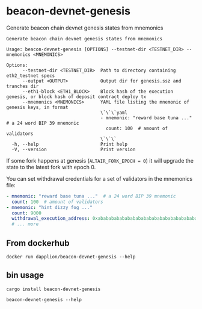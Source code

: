 # beacon-devnet-genesis

Generate beacon chain devnet genesis states from mnemonics

```
Generate beacon chain devnet genesis states from mnemonics

Usage: beacon-devnet-genesis [OPTIONS] --testnet-dir <TESTNET_DIR> --mnemonics <MNEMONICS>

Options:
      --testnet-dir <TESTNET_DIR>  Path to directory containing eth2_testnet specs
      --output <OUTPUT>            Output dir for genesis.ssz and tranches dir
      --eth1-block <ETH1_BLOCK>    Block hash of the execution genesis, or block hash of deposit contract deploy tx
      --mnemonics <MNEMONICS>      YAML file listing the mnemonic of genesis keys, in format
                                   \`\`\`yaml
                                   - mnemonic: "reward base tuna ..."  # a 24 word BIP 39 mnemonic
                                     count: 100  # amount of validators
                                   \`\`\`
  -h, --help                       Print help
  -V, --version                    Print version
``` 

If some fork happens at genesis (`ALTAIR_FORK_EPOCH = 0`) it will upgrade the state to the latest fork with epoch 0.

You can set withdrawal credentials for a set of validators in the mnemonics file:

```yaml
- mnemonic: "reward base tuna ..."  # a 24 word BIP 39 mnemonic
  count: 100  # amount of validators
- mnemonic: "hint dizzy fog ..."
  count: 9000
  withdrawal_execution_address: 0xabababababababababababababababababababab
  # ... more
```

## From dockerhub

```
docker run dapplion/beacon-devnet-genesis --help
```

## bin usage

```
cargo install beacon-devnet-genesis
```
```
beacon-devnet-genesis --help
```
